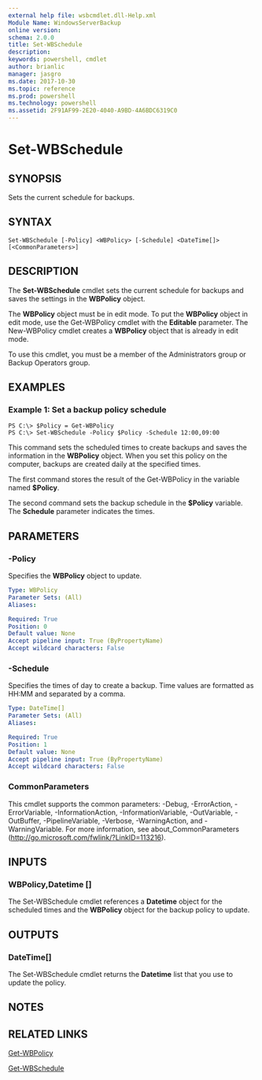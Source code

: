```yaml
---
external help file: wsbcmdlet.dll-Help.xml
Module Name: WindowsServerBackup
online version: 
schema: 2.0.0
title: Set-WBSchedule
description: 
keywords: powershell, cmdlet
author: brianlic
manager: jasgro
ms.date: 2017-10-30
ms.topic: reference
ms.prod: powershell
ms.technology: powershell
ms.assetid: 2F91AF99-2E20-4040-A9BD-4A6BDC6319C0
---
```


# Set-WBSchedule

## SYNOPSIS
Sets the current schedule for backups.

## SYNTAX

```
Set-WBSchedule [-Policy] <WBPolicy> [-Schedule] <DateTime[]> [<CommonParameters>]
```

## DESCRIPTION
The **Set-WBSchedule** cmdlet sets the current schedule for backups and saves the settings in the **WBPolicy** object.

The **WBPolicy** object must be in edit mode.
To put the **WBPolicy** object in edit mode, use the Get-WBPolicy cmdlet with the **Editable** parameter.
The New-WBPolicy cmdlet creates a **WBPolicy** object that is already in edit mode.

To use this cmdlet, you must be a member of the Administrators group or Backup Operators group.

## EXAMPLES

### Example 1: Set a backup policy schedule
```
PS C:\> $Policy = Get-WBPolicy
PS C:\> Set-WBSchedule -Policy $Policy -Schedule 12:00,09:00
```

This command sets the scheduled times to create backups and saves the information in the **WBPolicy** object.
When you set this policy on the computer, backups are created daily at the specified times.

The first command stores the result of the Get-WBPolicy in the variable named **$Policy**.

The second command sets the backup schedule in the **$Policy** variable.
The **Schedule** parameter indicates the times.

## PARAMETERS

### -Policy
Specifies the **WBPolicy** object to update.

```yaml
Type: WBPolicy
Parameter Sets: (All)
Aliases: 

Required: True
Position: 0
Default value: None
Accept pipeline input: True (ByPropertyName)
Accept wildcard characters: False
```

### -Schedule
Specifies the times of day to create a backup.
Time values are formatted as HH:MM and separated by a comma.

```yaml
Type: DateTime[]
Parameter Sets: (All)
Aliases: 

Required: True
Position: 1
Default value: None
Accept pipeline input: True (ByPropertyName)
Accept wildcard characters: False
```

### CommonParameters
This cmdlet supports the common parameters: -Debug, -ErrorAction, -ErrorVariable, -InformationAction, -InformationVariable, -OutVariable, -OutBuffer, -PipelineVariable, -Verbose, -WarningAction, and -WarningVariable. For more information, see about_CommonParameters (http://go.microsoft.com/fwlink/?LinkID=113216).

## INPUTS

### WBPolicy,Datetime []
The Set-WBSchedule cmdlet references a **Datetime** object for the scheduled times and the **WBPolicy** object for the backup policy to update.

## OUTPUTS

### DateTime[]
The Set-WBSchedule cmdlet returns the **Datetime** list that you use to update the policy.

## NOTES

## RELATED LINKS

[Get-WBPolicy](./Get-WBPolicy.md)

[Get-WBSchedule](./Get-WBSchedule.md)


